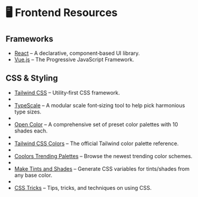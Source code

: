 # 🖥️ Frontend Resources

## Frameworks

- [React](https://reactjs.org/) – A declarative, component‑based UI library.
- [Vue.js](https://vuejs.org/) – The Progressive JavaScript Framework.

## CSS & Styling

- [Tailwind CSS](https://tailwindcss.com/) – Utility‑first CSS framework.
- 
- [TypeScale](https://typescale.com/) – A modular scale font‑sizing tool to help pick harmonious type sizes.
- 
- [Open Color](https://yeun.github.io/open-color/) – A comprehensive set of preset color palettes with 10 shades each.
- 
- [Tailwind CSS Colors](https://tailwindcss.com/docs/colors) – The official Tailwind color palette reference.
- 
- [Coolors Trending Palettes](https://coolors.co/palettes/trending) – Browse the newest trending color schemes.
- 
- [Make Tints and Shades](https://maketintsandshades.com/) – Generate CSS variables for tints/shades from any base color.
- 
- [CSS Tricks](https://css-tricks.com/) – Tips, tricks, and techniques on using CSS.
